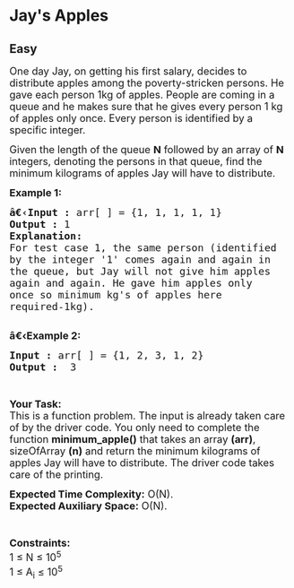 # Jay's Apples
## Easy
<div class="problems_problem_content__Xm_eO"><p><span style="font-size:18px">One day Jay, on getting his first salary, decides to distribute apples among the poverty-stricken persons. He gave each person 1kg of apples. People are coming in a queue&nbsp;and he makes sure that he gives every person 1 kg of apples only once. Every person is identified by a specific integer.</span></p>

<p><span style="font-size:18px">Given the length of the queue <strong>N</strong> followed by an array of <strong>N</strong> integers, denoting the persons in that queue, find the minimum kilograms of apples Jay will have to distribute.</span></p>

<p><span style="font-size:18px"><strong>Example 1:</strong></span></p>

<pre><span style="font-size:18px"><strong>â€‹Input :</strong> arr[ ] = {1, 1, 1, 1, 1}
<strong>Output :</strong> 1
<strong>Explanation:</strong>
For test case 1, the same person (identified 
by the integer '1' comes again and again in 
the queue, but Jay will not give him apples 
again and again. He gave him apples only 
once so minimum kg's of apples here 
required-1kg).
</span></pre>

<p><br>
<span style="font-size:18px"><strong>â€‹Example 2:</strong></span></p>

<pre><span style="font-size:18px"><strong>Input :</strong> arr[ ] = {1, 2, 3, 1, 2} <strong>
Output :</strong>  3 </span></pre>

<p>&nbsp;</p>

<p><span style="font-size:18px"><strong>Your Task:</strong><br>
This is a function problem. The input is already taken care of by the driver code. You only need to complete the function <strong>minimum_apple()</strong> that takes an array <strong>(arr)</strong>, sizeOfArray <strong>(n)</strong>&nbsp;and return the minimum kilograms of apples Jay will have to distribute. The driver code takes care of the printing.</span></p>

<p><span style="font-size:18px"><strong>Expected Time Complexity:</strong>&nbsp;O(N).<br>
<strong>Expected Auxiliary Space:</strong>&nbsp;O(N).</span></p>

<p>&nbsp;</p>

<p><span style="font-size:18px"><strong>Constraints:</strong><br>
1&nbsp;≤&nbsp;N&nbsp;≤&nbsp;10<sup>5</sup><br>
1&nbsp;≤&nbsp;A<sub>i</sub>&nbsp;≤&nbsp;10<sup>5</sup></span></p>
</div>